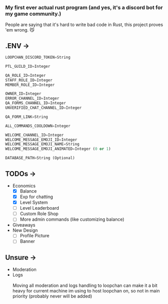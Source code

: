 ### My first ever actual rust program (and yes, it's a discord bot for my game community.)
People are saying that it's hard to write bad code in Rust, this project proves 'em wrong. 😼

## .ENV ->
```py
LOOPCHAN_DISCORD_TOKEN=String

PTL_GUILD_ID=Integer

QA_ROLE_ID=Integer
STAFF_ROLE_ID=Integer
MEMBER_ROLE_ID=Integer

OWNER_ID=Integer
ERROR_CHANNEL_ID=Integer
QA_FORMS_CHANNEL_ID=Integer
UNVERIFIED_CHAT_CHANNEL_ID=Integer

QA_FORM_LINK=String

ALL_COMMANDS_COOLDOWN=Integer

WELCOME_CHANNEL_ID=Integer
WELCOME_MESSAGE_EMOJI_ID=Integer
WELCOME_MESSAGE_EMOJI_NAME=String
WELCOME_MESSAGE_EMOJI_ANIMATED=Integer (0 or 1)

DATABASE_PATH=String (Optional)
```

## TODOs ->
* Economics
  * [x] Balance
  * [x] Exp for chatting
  * [x] Level System
  * [ ] Level Leaderboard
  * [ ] Custom Role Shop
  * [ ] More admin commands (like customizing balance)

* Giveaways
* New Design
  * [ ] Profile Picture
  * [ ] Banner

## Unsure ->
* Moderation
* Logs
<br><br>Moving all moderation and logs handling to loopchan can make it a bit heavy for current machine im using to host loopchan on, so not in main priority (probably never will be added)
